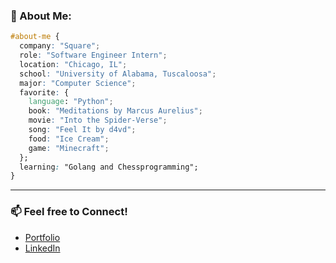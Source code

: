 ### 🌱 About Me:

```css
#about-me {
  company: "Square";
  role: "Software Engineer Intern";
  location: "Chicago, IL";
  school: "University of Alabama, Tuscaloosa";
  major: "Computer Science";
  favorite: {
    language: "Python";
    book: "Meditations by Marcus Aurelius";
    movie: "Into the Spider-Verse";
    song: "Feel It by d4vd";
    food: "Ice Cream";
    game: "Minecraft";
  };
  learning: "Golang and Chessprogramming";
}
```

---

### 📫 Feel free to Connect!

- [Portfolio](https://bkantorski.com)
- [LinkedIn](https://www.linkedin.com/in/bkantorski/)
